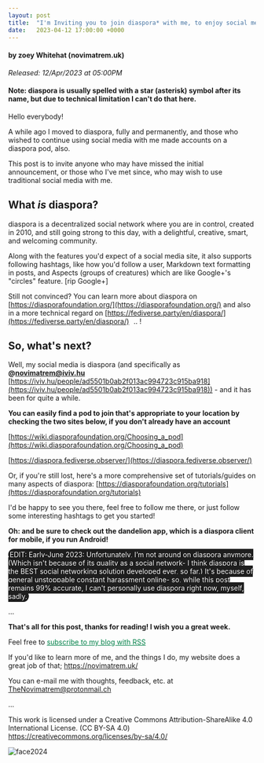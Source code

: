 ```yaml
---
layout: post
title:  "I'm Inviting you to join diaspora* with me, to enjoy social media once again"
date:   2023-04-12 17:00:00 +0000
---
```

#### by zoey Whitehat (novimatrem.uk)
*Released: 12/Apr/2023 at 05:00PM*

#### Note: diaspora is usually spelled with a star (asterisk) symbol after its name, but due to technical limitation I can't do that here.

Hello everybody!

A while ago I moved to diaspora, fully and permanently, and those who wished to continue using social media with me made accounts on a diaspora pod, also.

This post is to invite anyone who may have missed the initial announcement, or those who I've met since, who may wish to use traditional social media with me.
<br>
## What *is* diaspora?
diaspora is a decentralized social network where you are in control, created in 2010, and still going strong to this day, with a delightful, creative, smart, and welcoming community.

Along with the features you'd expect of a social media site, it also supports following hashtags, like how you'd follow a user, Markdown text formatting in posts, and Aspects (groups of creatures) which are like Google+'s "circles" feature. [rip Google+]

Still not convinced? You can learn more about diaspora on [https://diasporafoundation.org/](https://diasporafoundation.org/) and also in a more technical regard on [https://fediverse.party/en/diaspora/](https://fediverse.party/en/diaspora/) &thinsp;&thinsp;..&nbsp;! 
&thinsp;
<br>

## So, what's next?

Well, my social media is diaspora (and specifically as **@novimatrem@iviv.hu** [https://iviv.hu/people/ad5501b0ab2f013ac994723c915ba918](https://iviv.hu/people/ad5501b0ab2f013ac994723c915ba918)) - and it has been for quite a while.
&nbsp;
<br>

**You can easily find a pod to join that's appropriate to your location by checking the two sites below, if you don't already have an account**

[https://wiki.diasporafoundation.org/Choosing_a_pod](https://wiki.diasporafoundation.org/Choosing_a_pod)

[https://diaspora.fediverse.observer/](https://diaspora.fediverse.observer/)

Or, if you're still lost, here's a more comprehensive set of tutorials/guides on many aspects of diaspora: [https://diasporafoundation.org/tutorials](https://diasporafoundation.org/tutorials)
<br>

I'd be happy to see you there, feel free to follow me there, or just follow some interesting hashtags to get you started!

**Oh: and be sure to check out the dandelion app, which is a diaspora client for mobile, if you run Android!**
<br>

<span style="background-color:#1e1e1e; color:white; padding:3px; border-radius: 32px; font-weight:400; text-rendering: optimizeLegibility; text-shadow: 1px 1px 1px rgb(0, 0, 0);">
EDIT: Early-June 2023: Unfortunately, I’m not around on diaspora anymore. (Which isn't because of its quality as a social network- I think diaspora is the BEST social networking solution developed ever, so far.) It's because of general unstoppable constant harassment online- so, while this post remains 99% accurate, I can't personally use diaspora right now, myself, sadly.
</span>

...

**That's all for this post, thanks for reading! I wish you a great week.**

Feel free to <a href="https://novimatrem.gitlab.io/blog/feed.xml" style="color: #008148" target="_blank">subscribe to my blog with RSS</a>

If you'd like to learn more of me, and the things I do, my website does a great job of that; <a href="https://novimatrem.uk/" style="color: #008148" target="_blank">https://novimatrem.uk/</a>

You can e-mail me with thoughts, feedback, etc. at [TheNovimatrem@protonmail.ch](mailto:TheNovimatrem@protonmail.ch)

...

This work is licensed under a Creative Commons Attribution-ShareAlike 4.0 International License. (CC BY-SA 4.0)
<a href="https://creativecommons.org/licenses/by-sa/4.0/" style="color: #008148" target="_blank">https://creativecommons.org/licenses/by-sa/4.0/</a>

![face2024](https://gitlab.com/Novimatrem/blog/-/raw/master/face2024.png)
